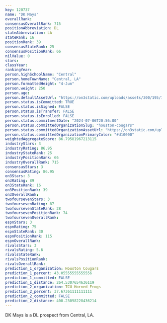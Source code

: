 ```yaml
---
key: 120737
name: "DK Mays"
overallRank: 
consensusOverallRank: 715
positionAbbreviation: DL
stateAbbreviation: LA
stateRank: 16
positionRank: 39
consensusStateRank: 25
consensusPositionRank: 66
nilValue: 0
stars: 
classYear: 
rankingYear: 
person.highSchoolName: "Central"
person.homeTownName: "Central, LA"
person.formattedHeight: "4-Jun"
person.weight: 250
person.age: 
person.defaultAssetUrl: "https://on3static.com/uploads/assets/300/195/195300.png"
person.status.isCommitted: TRUE
person.status.isSigned: FALSE
person.status.isTransfer: FALSE
person.status.isEnrolled: FALSE
person.status.commitmentDate: "2024-07-06T20:56:00"
person.status.committedOrganizationSlug: "houston-cougars"
person.status.committedOrganizationAssetUrl: "https://on3static.com/uploads/assets/805/149/149805.svg"
person.status.committedOrganizationPrimaryColor: "#d10000"
weightedAggregateScore: 86.79581967213115
industryStars: 3
industryRating: 86.95
industryStateRank: 25
industryPositionRank: 66
industryOverallRank: 715
consensusStars: 3
consensusRating: 86.95
on3Stars: 3
on3Rating: 89
on3StateRank: 16
on3PositionRank: 39
on3OverallRank: 
twofoursevenStars: 3
twofoursevenRating: 87
twofoursevenStateRank: 28
twofoursevenPositionRank: 74
twofoursevenOverallRank: 
espnStars: 3
espnRating: 75
espnStateRank: 30
espnPositionRank: 115
espnOverallRank: 
rivalsStars: 3
rivalsRating: 5.6
rivalsStateRank: 
rivalsPositionRank: 
rivalsOverallRank: 
prediction_1_organization: Houston Cougars
prediction_1_percent: 43.05555555555556
prediction_1_committed: FALSE
prediction_1_distance: 264.5307654636119
prediction_2_organization: TCU Horned Frogs
prediction_2_percent: 37.67361111111111
prediction_2_committed: FALSE
prediction_2_distance: 400.23098228436214
---
```

DK Mays is a DL prospect from Central, LA.